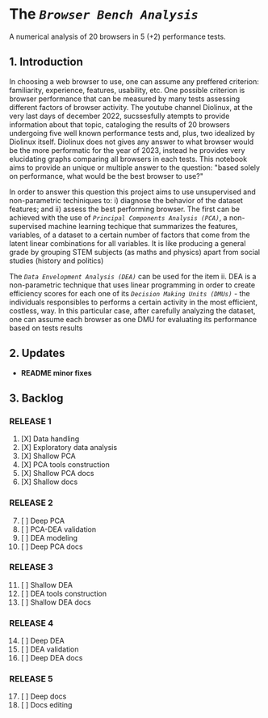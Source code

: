 # The ***``Browser Bench Analysis``***

A numerical analysis of 20 browsers in 5 (+2) performance tests.

## 1. Introduction

In choosing a web browser to use, one can assume any preffered criterion: familiarity, experience, features, usability, etc. One possible criterion is browser performance that can be measured by many tests assessing different factors of browser activity. The youtube channel Diolinux, at the very last days of december 2022, sucssesfully atempts to provide information about that topic, cataloging the results of 20 browsers undergoing five well known performance tests and, plus, two idealized by Diolinux itself. Diolinux does not gives any answer to what browser would be the more performatic for the year of 2023, instead he provides very elucidating graphs comparing all browsers in each tests. This notebook aims to provide an unique or multiple answer to the question: "based solely on performance, what would be the best browser to use?"

In order to answer this question this project aims to use unsupervised and non-parametric techiniques to: i) diagnose the behavior of the dataset features; and ii) assess the best performing browser. The first can be achieved with the use of *``Principal Components Analysis (PCA)``*, a non-supervised machine learning techique that summarizes the features, variables, of a dataset to a certain number of factors that come from the latent linear combinations for all variables. It is like producing a general grade by grouping STEM subjects (as maths and physics) apart from social studies (history and politics)

The *``Data Envelopment Analysis (DEA)``* can be used for the item ii. DEA is a non-parametric technique that uses linear programming in order to create efficiency scores for each one of its *``Decision Making Units (DMUs)``* - the individuals responsibles to performs a certain activity in the most efficient, costless, way. In this particular case, after carefully analyzing the dataset, one can assume each browser as one DMU for evaluating its performance based on tests results

## 2. Updates

* **README minor fixes**

## 3. Backlog

### RELEASE 1

1. [X] Data handling
2. [X] Exploratory data analysis
3. [X] Shallow PCA
4. [X] PCA tools construction
5. [X] Shallow PCA docs
6. [X] Shallow docs

### RELEASE 2

7. [ ] Deep PCA
8. [ ] PCA-DEA validation
9. [ ] DEA modeling
10. [ ] Deep PCA docs

### RELEASE 3

11. [ ] Shallow DEA
12. [ ] DEA tools construction
13. [ ] Shallow DEA docs

### RELEASE 4

14. [ ] Deep DEA
15. [ ] DEA validation
16. [ ] Deep DEA docs

### RELEASE 5

17. [ ] Deep docs
18. [ ] Docs editing